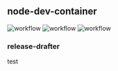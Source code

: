 ## node-dev-container

![workflow](https://github.com/exabugs/node-dev-container/actions/workflows/ci.yml/badge.svg)
![workflow](https://github.com/exabugs/node-dev-container/actions/workflows/release.yml/badge.svg)
![workflow](https://github.com/exabugs/node-dev-container/actions/workflows/release-drafter.yml/badge.svg)

### release-drafter

test

